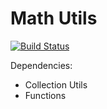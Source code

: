 # Math Utils
[![Build Status](https://travis-ci.org/Androbin/Math-Utils.svg?branch=master)](https://travis-ci.org/Androbin/Math-Utils)

Dependencies:
 - Collection Utils
 - Functions